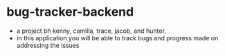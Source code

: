 # bug-tracker-backend

- a project bh kenny, camilla, trace, jacob, and hunter.
- in this application you will be able to track bugs and progress made on addressing the issues
